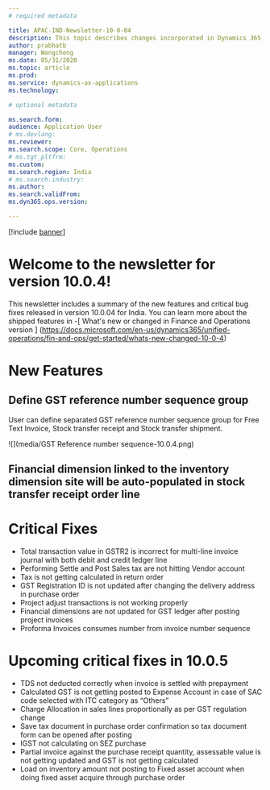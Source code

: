 ```yaml
---
# required metadata

title: APAC-IND-Newsletter-10-0-04
description: This topic describes changes incorporated in Dynamics 365 Application version 10-0-04
author: prabhatb
manager: Wangcheng
ms.date: 05/31/2020
ms.topic: article
ms.prod: 
ms.service: dynamics-ax-applications
ms.technology: 

# optional metadata

ms.search.form: 
audience: Application User
# ms.devlang: 
ms.reviewer: 
ms.search.scope: Core, Operations
# ms.tgt_pltfrm: 
ms.custom: 
ms.search.region: India
# ms.search.industry: 
ms.author: 
ms.search.validFrom: 
ms.dyn365.ops.version: 

---
```

[!include [banner](../includes/banner.md)]

# Welcome to the newsletter for version 10.0.4! 

This newsletter includes a summary of the new features and critical bug fixes released in version 10.0.04 for India.
You can learn more about the shipped features in 
-[ What's new or changed in Finance and Operations version ] (https://docs.microsoft.com/en-us/dynamics365/unified-operations/fin-and-ops/get-started/whats-new-changed-10-0-4)

# New Features
## Define GST reference number sequence group

User can define separated GST reference number sequence group for Free Text Invoice, Stock transfer receipt and Stock transfer shipment. 
 
 ![](media/GST Reference number sequence-10.0.4.png)
 
 ## Financial dimension linked to the inventory dimension site will be auto-populated in stock transfer receipt order line
 

# Critical Fixes 

- Total transaction value in GSTR2 is incorrect for multi-line invoice journal with both debit and credit ledger line
-	Performing Settle and Post Sales tax are not hitting Vendor account
-	Tax is not getting calculated in return order
-	GST Registration ID is not updated after changing the delivery address in purchase order
-	Project adjust transactions is not working properly
-	Financial dimensions are not updated for GST ledger after posting project invoices
-	Proforma Invoices consumes number from invoice number sequence


# Upcoming critical fixes in 10.0.5 

- TDS not deducted correctly when invoice is settled with prepayment
-	Calculated GST is not getting posted to Expense Account in case of SAC code selected with ITC category as “Others”
-	Charge Allocation in sales lines proportionally as per GST regulation change
-	Save tax document in purchase order confirmation so tax document form can be opened after posting
-	IGST not calculating on SEZ purchase
-	Partial invoice against the purchase receipt quantity, assessable value is not getting updated and GST is not getting calculated 
-	Load on inventory amount not posting to Fixed asset account when doing fixed asset acquire through purchase order
